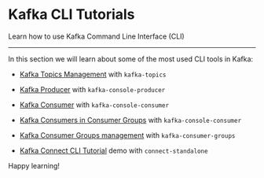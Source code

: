 Kafka CLI Tutorials
===================

Learn how to use Kafka Command Line Interface (CLI)

* * *

In this section we will learn about some of the most used CLI tools in Kafka:

*   [Kafka Topics Management](/kafka/kafka-topics-cli-tutorial/) with `kafka-topics`
    
*   [Kafka Producer](/kafka/kafka-producer-cli-tutorial/) with `kafka-console-producer`
    
*   [Kafka Consumer](/kafka/kafka-consumer-cli-tutorial/) with `kafka-console-consumer`
    
*   [Kafka Consumers in Consumer Groups](/kafka/kafka-consumers-in-group-cli-tutorial/) with `kafka-console-consumer`
    
*   [Kafka Consumer Groups management](/kafka/kafka-consumer-group-management-cli-tutorial/) with `kafka-consumer-groups`
    
*   [Kafka Connect CLI Tutorial](/kafka/kafka-connect-cli-tutorial/) demo with `connect-standalone`
    

Happy learning!